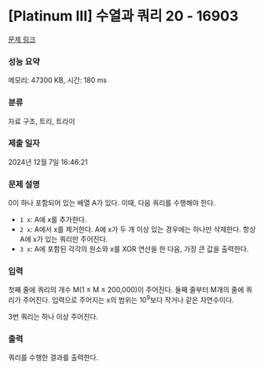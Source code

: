 # [Platinum III] 수열과 쿼리 20 - 16903 

[문제 링크](https://www.acmicpc.net/problem/16903) 

### 성능 요약

메모리: 47300 KB, 시간: 180 ms

### 분류

자료 구조, 트리, 트라이

### 제출 일자

2024년 12월 7일 16:46:21

### 문제 설명

<p>0이 하나 포함되어 있는 배열 A가 있다. 이때, 다음 쿼리를 수행해야 한다.</p>

<ul>
	<li><code>1 x</code>: A에 x를 추가한다.</li>
	<li><code>2 x</code>: A에서 x를 제거한다. A에 x가 두 개 이상 있는 경우에는 하나만 삭제한다. 항상 A에 x가 있는 쿼리만 주어진다.</li>
	<li><code>3 x</code>: A에 포함된 각각의 원소와 x를 XOR 연산을 한 다음, 가장 큰 값을 출력한다.</li>
</ul>

### 입력 

 <p>첫째 줄에 쿼리의 개수 M(1 ≤ M ≤ 200,000)이 주어진다. 둘째 줄부터 M개의 줄에 쿼리가 주어진다. 입력으로 주어지는 x의 범위는 10<sup>9</sup>보다 작거나 같은 자연수이다.</p>

<p>3번 쿼리는 하나 이상 주어진다.</p>

### 출력 

 <p>쿼리를 수행한 결과를 출력한다.</p>

